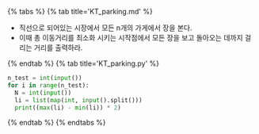 {% tabs %}
{% tab title='KT_parking.md' %}

* 직선으로 되어있는 시장에서 모든 n개의 가게에서 장을 본다.
* 이때 총 이동거리를 최소화 시키는 시작점에서 모든 장을 보고 돌아오는 데까지 걸리는 거리를 출력하라.

{% endtab %}
{% tab title='KT_parking.py' %}

```py
n_test = int(input())
for i in range(n_test):
  N = int(input())
  li = list(map(int, input().split()))
  print((max(li) - min(li)) * 2)
```

{% endtab %}
{% endtabs %}